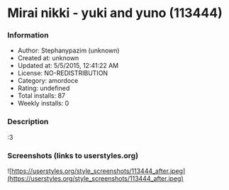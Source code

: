 # Mirai nikki - yuki and yuno (113444)

### Information
- Author: Stephanypazim (unknown)
- Created at: unknown
- Updated at: 5/5/2015, 12:41:22 AM
- License: NO-REDISTRIBUTION
- Category: amordoce
- Rating: undefined
- Total installs: 87
- Weekly installs: 0


### Description
:3


### Screenshots (links to userstyles.org)
![https://userstyles.org/style_screenshots/113444_after.jpeg](https://userstyles.org/style_screenshots/113444_after.jpeg)


